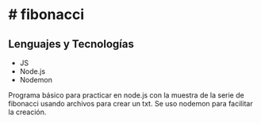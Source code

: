 # # fibonacci

## Lenguajes y Tecnologías

- JS
- Node.js
- Nodemon

Programa básico para practicar en node.js con la muestra de la serie de fibonacci usando archivos para crear un txt.
Se uso nodemon para facilitar la creación.
